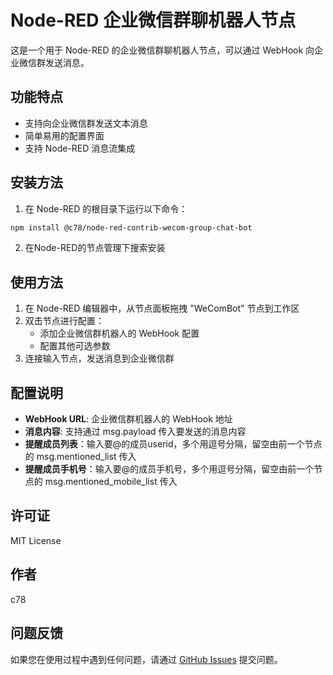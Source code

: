 # Node-RED 企业微信群聊机器人节点

这是一个用于 Node-RED 的企业微信群聊机器人节点，可以通过 WebHook 向企业微信群发送消息。

## 功能特点

- 支持向企业微信群发送文本消息
- 简单易用的配置界面
- 支持 Node-RED 消息流集成

## 安装方法

1. 在 Node-RED 的根目录下运行以下命令：

```bash
npm install @c78/node-red-contrib-wecom-group-chat-bot
```

2. 在Node-RED的节点管理下搜索安装

## 使用方法

1. 在 Node-RED 编辑器中，从节点面板拖拽 "WeComBot" 节点到工作区
2. 双击节点进行配置：
   - 添加企业微信群机器人的 WebHook 配置
   - 配置其他可选参数
3. 连接输入节点，发送消息到企业微信群

## 配置说明

- **WebHook URL**: 企业微信群机器人的 WebHook 地址
- **消息内容**: 支持通过 msg.payload 传入要发送的消息内容
- **提醒成员列表**：输入要@的成员userid，多个用逗号分隔，留空由前一个节点的 msg.mentioned_list 传入
- **提醒成员手机号**：输入要@的成员手机号，多个用逗号分隔，留空由前一个节点的 msg.mentioned_mobile_list 传入


## 许可证

MIT License

## 作者

c78

## 问题反馈

如果您在使用过程中遇到任何问题，请通过 [GitHub Issues](https://github.com/ChenJBBB/node-red-wecom-group-chat-bot/issues) 提交问题。
